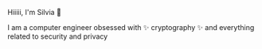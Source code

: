 

<!---
silvduck/silvduck is a ✨ special ✨ repository because its `README.md` (this file) appears on your GitHub profile.
You can click the Preview link to take a look at your changes.

- 👋 Hi, I’m @silvduck
- 👀 I’m interested in ...
- 🌱 I’m currently learning ...
- 💞️ I’m looking to collaborate on ...
- 📫 How to reach me ...
--->



Hiiiii, I'm Silvia 🌱

I am a computer engineer obsessed with ✨ cryptography ✨ and everything related to security and privacy
